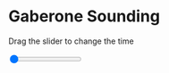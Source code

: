 <h1>Gaberone Sounding</h1>
<p>Drag the slider to change the time</p>

<div class="slidecontainer">
<input oninput='setImage(this)' class="slider" type="range" min="0" max="7" value="0" step="1" />
<img id='img'/>
</div>

<script>
var img = document.getElementById('img');
var img_array = ['/assets/images/skwt/skd_gaberone_wrfout_d01_2020-06-20_12:00:00.png',
'/assets/images/skwt/skd_gaberone_wrfout_d01_2020-06-20_18:00:00.png',
'/assets/images/skwt/skd_gaberone_wrfout_d01_2020-06-21_00:00:00.png',
'/assets/images/skwt/skd_gaberone_wrfout_d01_2020-06-21_06:00:00.png',
'/assets/images/skwt/skd_gaberone_wrfout_d01_2020-06-21_12:00:00.png',
'/assets/images/skwt/skd_gaberone_wrfout_d01_2020-06-21_18:00:00.png',
'/assets/images/skwt/skd_gaberone_wrfout_d01_2020-06-22_00:00:00.png',];
function setImage(obj)
{
        var value = obj.value;
        img.src = img_array[value];

}
</script>
